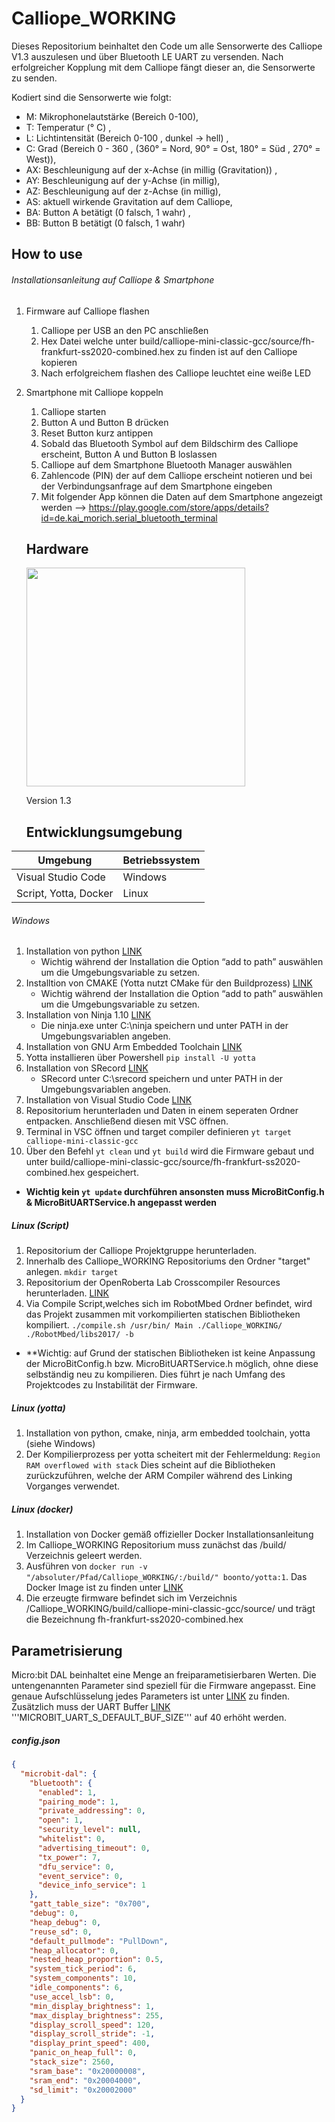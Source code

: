 # Calliope_WORKING
Dieses Repositorium beinhaltet den Code um alle Sensorwerte des Calliope V1.3 auszulesen und über Bluetooth LE UART zu versenden. 
Nach erfolgreicher Kopplung mit dem Calliope fängt dieser an, die Sensorwerte zu senden.

Kodiert sind die Sensorwerte wie folgt:
* M: Mikrophonelautstärke (Bereich 0-100), 
* T: Temperatur (° C) , 
* L: Lichtintensität (Bereich 0-100 , dunkel -> hell) , 
* C: Grad (Bereich 0 - 360 , (360° = Nord, 90° = Ost, 180° = Süd , 270° = West)), 
* AX: Beschleunigung auf der x-Achse (in millig (Gravitation)) , 
* AY: Beschleunigung auf der y-Achse (in millig), 
* AZ: Beschleunigung auf der z-Achse (in millig), 
* AS: aktuell wirkende Gravitation auf dem Calliope, 
* BA: Button A betätigt (0 falsch, 1 wahr) , 
* BB: Button B betätigt (0 falsch, 1 wahr)

## How to use

###### Installationsanleitung auf Calliope & Smartphone
1. Firmware auf Calliope flashen
   1. Calliope per USB an den PC anschließen
   1. Hex Datei welche unter build/calliope-mini-classic-gcc/source/fh-frankfurt-ss2020-combined.hex zu finden ist auf den Calliope kopieren
   1. Nach erfolgreichem flashen des Calliope leuchtet eine weiße LED
1. Smartphone mit Calliope koppeln
   1. Calliope starten
   1. Button A und Button B drücken
   1. Reset Button kurz antippen
   1. Sobald das Bluetooth Symbol auf dem Bildschirm des Calliope erscheint, Button A und Button B loslassen
   1. Calliope auf dem Smartphone Bluetooth Manager auswählen
   1. Zahlencode (PIN) der auf dem Calliope erscheint notieren und bei der Verbindungsanfrage auf dem Smartphone eingeben
   1. Mit folgender App können die Daten auf dem Smartphone angezeigt werden --> https://play.google.com/store/apps/details?id=de.kai_morich.serial_bluetooth_terminal
   
   
   ## Hardware
   
   <img src="https://github.com/calliope-mini/calliope-demo/blob/master/calliope-mini-v1.0.png" width="350"/>
   
   Version 1.3
 
   
   ## Entwicklungsumgebung
   
| Umgebung | Betriebssystem |
| ------------- |-------------|
| Visual Studio Code | Windows |
| Script, Yotta, Docker  | Linux |
   
###### Windows
1. Installation von python [LINK](https://www.python.org/downloads/)
      * Wichtig während der Installation die Option “add to path” auswählen um die Umgebungsvariable zu setzen.
1. Installtion von CMAKE (Yotta nutzt CMake für den Buildprozess) [LINK](http://www.cmake.org/download/)
      * Wichtig während der Installation die Option “add to path” auswählen um die Umgebungsvariable zu setzen.
1. Installation von Ninja 1.10 [LINK](https://github.com/ninja-build/ninja/releases/download/v1.10.0/ninja-win.zip)
      * Die ninja.exe unter C:\ninja speichern und unter PATH in der Umgebungsvariablen angeben.
1. Installation von GNU Arm Embedded Toolchain [LINK](https://developer.arm.com/-/media/Files/downloads/gnu-rm/9-2020q2/gcc-arm-none-eabi-9-2020-q2-update-win32.exe?revision=50c95fb2-67ca-4df7-929b-55396266b4a1&la=en&hash=DE1CD6E7A15046FD1ADAF828EA4FA82228E682E2)
1. Yotta installieren über Powershell `pip install -U yotta`
1. Installation von SRecord [LINK](http://srecord.sourceforge.net/)
      * SRecord unter C:\srecord speichern und unter PATH in der Umgebungsvariablen angeben. 
1. Installation von Visual Studio Code [LINK](https://code.visualstudio.com/)
1. Repositorium herunterladen und Daten in einem seperaten Ordner entpacken. Anschließend diesen mit VSC öffnen.
1. Terminal in VSC öffnen und target compiler definieren `yt target calliope-mini-classic-gcc`
1. Über den Befehl `yt clean` und `yt build` wird die Firmware gebaut und unter build/calliope-mini-classic-gcc/source/fh-frankfurt-ss2020-combined.hex gespeichert.
* **Wichtig kein `yt update` durchführen ansonsten muss MicroBitConfig.h & MicroBitUARTService.h angepasst werden**


##### Linux (Script)

1. Repositorium der Calliope Projektgruppe herunterladen.
1. Innerhalb des Calliope_WORKING Repositoriums den Ordner "target" anlegen. `mkdir target`
1. Repositorium der OpenRoberta Lab Crosscompiler Resources herunterladen. [LINK](https://github.com/OpenRoberta/ora-cc-rsc)
1. Via Compile Script,welches sich im RobotMbed Ordner befindet, wird das Projekt zusammen mit vorkompilierten statischen Bibliotheken kompiliert.
`./compile.sh /usr/bin/ Main ./Calliope_WORKING/ ./RobotMbed/libs2017/ -b`
* **Wichtig: auf Grund der statischen Bibliotheken ist keine Anpassung der MicroBitConfig.h bzw. MicroBitUARTService.h möglich, ohne diese selbständig neu zu kompilieren. Dies führt je nach Umfang des Projektcodes zu Instabilität der Firmware.
   
##### Linux (yotta)

1. Installation von python, cmake, ninja, arm embedded toolchain, yotta (siehe Windows)
1. Der Kompilierprozess per yotta scheitert mit der Fehlermeldung: `Region RAM overflowed with stack`
   Dies scheint auf die Bibliotheken zurückzuführen, welche der ARM Compiler während des Linking Vorganges verwendet.

##### Linux (docker)
1. Installation von Docker gemäß offizieller Docker Installationsanleitung
1. Im Calliope_WORKING Repositorium muss zunächst das /build/ Verzeichnis geleert werden.
1. Ausführen von `docker run -v "/absoluter/Pfad/Calliope_WORKING/:/build/" boonto/yotta:1`. 
   Das Docker Image ist zu finden unter [LINK](https://hub.docker.com/r/boonto/yotta/) 
1. Die erzeugte firmware befindet sich im Verzeichnis /Calliope_WORKING/build/calliope-mini-classic-gcc/source/ und trägt die Bezeichnung fh-frankfurt-ss2020-combined.hex
 
 ## Parametrisierung
 Micro:bit DAL beinhaltet eine Menge an freiparametisierbaren Werten. Die untengenannten Parameter sind speziell für die Firmware angepasst. Eine genaue Aufschlüsselung jedes Parameters ist unter [LINK](https://lancaster-university.github.io/microbit-docs/advanced/#compile-time-options-with-microbitconfigh) zu finden. Zusätzlich muss der UART Buffer [LINK](https://github.com/NWittich/Calliope_WORKING/blob/master/yotta_modules/microbit-dal/inc/bluetooth/MicroBitUARTService.h) '''MICROBIT_UART_S_DEFAULT_BUF_SIZE''' auf 40 erhöht werden.
 ##### config.json
```json 
{
  "microbit-dal": {
    "bluetooth": {
      "enabled": 1,
      "pairing_mode": 1,
      "private_addressing": 0,
      "open": 1,
      "security_level": null,
      "whitelist": 0,
      "advertising_timeout": 0,
      "tx_power": 7,
      "dfu_service": 0,
      "event_service": 0,
      "device_info_service": 1
    },
    "gatt_table_size": "0x700",
    "debug": 0,
    "heap_debug": 0,
    "reuse_sd": 0,
    "default_pullmode": "PullDown",
    "heap_allocator": 0,
    "nested_heap_proportion": 0.5,
    "system_tick_period": 6,
    "system_components": 10,
    "idle_components": 6,
    "use_accel_lsb": 0,
    "min_display_brightness": 1,
    "max_display_brightness": 255,
    "display_scroll_speed": 120,
    "display_scroll_stride": -1,
    "display_print_speed": 400,
    "panic_on_heap_full": 0,
    "stack_size": 2560,
    "sram_base": "0x20000008",
    "sram_end": "0x20004000",
    "sd_limit": "0x20002000"
  }
}
```
